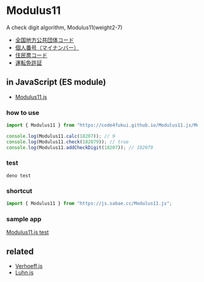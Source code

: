 # Modulus11

A check digit algorithm, Modulus11(weight2-7)

- [全国地方公共団体コード](https://www.soumu.go.jp/main_content/000137948.pdf)
- [個人番号（マイナンバー）](https://www.j-lis.go.jp/data/open/cnt/3/1282/1/H2707_qa.pdf)
- [住民票コード](https://www.soumu.go.jp/main_content/000766944.pdf)
- [運転免許証](https://www.npa.go.jp/laws/notification/koutuu/menkyo/menkyo19810910.pdf)

## in JavaScript (ES module)

- [Modulus11.js](Modulus11.js)

### how to use

```js
import { Modulus11 } from "https://code4fukui.github.io/Modulus11.js/Modulus11.js";

console.log(Modulus11.calc(18207)); // 9
console.log(Modulus11.check(182079)); // true
console.log(Modulus11.addCheckDigit(18207)); // 182079
```

### test

```
deno test
```

### shortcut

```js
import { Modulus11 } from "https://js.sabae.cc/Modulus11.js";
```

### sample app

[Modulus11.js test](https://code4fukui.github.io/Modulus11.js/)

## related

- [Verhoeff.js](https://github.com/code4fukui/Verhoeff)
- [Luhn.js](https://github.com/code4fukui/Luhn)
